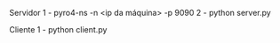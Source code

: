 Servidor
	1 - pyro4-ns -n <ip da máquina> -p 9090
	2 - python server.py

 
Cliente
	1 - python client.py
